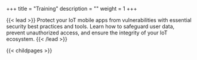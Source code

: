 +++
title = "Training"
description = ""
weight = 1
+++


{{< lead >}}
Protect your IoT mobile apps from vulnerabilities with essential security best practices and tools. Learn how to safeguard user data, prevent unauthorized access, and ensure the integrity of your IoT ecosystem.
{{< /lead >}}

{{< childpages >}}